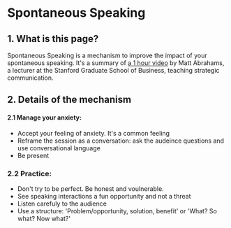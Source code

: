 # Spontaneous Speaking

## 1. What is this page?
Spontaneous Speaking is a mechanism to improve the impact of your spontaneous speaking. It's a summary of [a 1 hour video](https://www.youtube.com/watch?v=HAnw168huqA) by Matt Abrahams, a lecturer at the Stanford Graduate School of Business, teaching strategic communication.

## 2. Details of the mechanism

#### 2.1 Manage your anxiety:

* Accept your feeling of anxiety. It's a common feeling
* Reframe the session as a conversation: ask the audeince questions and use conversational language
* Be present

### 2.2 Practice:
* Don't try to be perfect. Be honest and voulnerable.
* See speaking interactions a fun opportunity and not a threat
* Listen carefuly to the audience
* Use a structure: 'Problem/opportunity, solution, benefit' or 'What? So what? Now what?'
